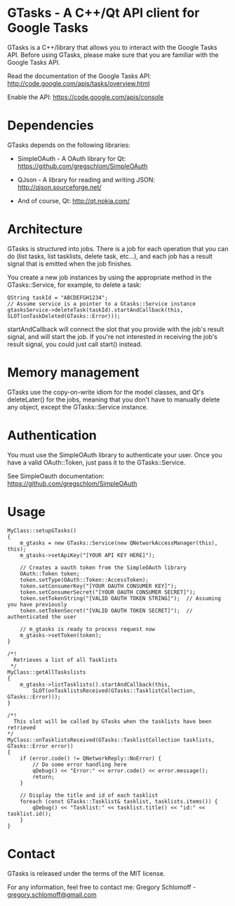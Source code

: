 GTasks - A C++/Qt API client for Google Tasks
=============================================

GTasks is a C++/library that allows you to interact with the Google Tasks API. 
Before using GTasks, please make sure that you are familiar with the Google Tasks API.

Read the documentation of the Google Tasks API:
http://code.google.com/apis/tasks/overview.html

Enable the API:
https://code.google.com/apis/console

Dependencies
============

GTasks depends on the following libraries:

  * SimpleOAuth - A OAuth library for Qt:
    https://github.com/gregschlom/SimpleOAuth

  * QJson - A library for reading and writing JSON:
    http://qjson.sourceforge.net/

  * And of course, Qt:
    http://qt.nokia.com/

Architecture
============

GTasks is structured into jobs. There is a job for each operation that you can do (list tasks, list tasklists, delete task, etc...), and each job has a result signal that is emitted when the job finishes.

You create a new job instances by using the appropriate method in the GTasks::Service, for example, to delete a task:

	QString taskId = "ABCDEFGH1234";
	// Assume service is a pointer to a Gtasks::Service instance
	gtasksService->deleteTask(taskId).startAndCallback(this, SLOT(onTaskDeleted(GTasks::Error)));

startAndCallback will connect the slot that you provide with the job's result signal, and will start the job. If you're not interested in receiving the job's result signal, you could just call start() instead.

Memory management
=================

GTasks use the copy-on-write idiom for the model classes, and Qt's deleteLater() for the jobs, meaning that you don't have to manually delete any object, except the GTasks::Service instance.

Authentication
==============

You must use the SimpleOAuth library to authenticate your user.
Once you have a valid OAuth::Token, just pass it to the GTasks::Service.

See SimpleOauth documentation: https://github.com/gregschlom/SimpleOAuth

Usage
=====

	MyClass::setupGTasks()
	{		
		m_gtasks = new GTasks::Service(new QNetworkAccessManager(this), this);
		m_gtasks->setApiKey("[YOUR API KEY HERE]");

		// Creates a oauth token from the SimpleOAuth library
		OAuth::Token token;
		token.setType(OAuth::Token::AccessToken);
		token.setConsumerKey("[YOUR OAUTH CONSUMER KEY]");
		token.setConsumerSecret("[YOUR OAUTH CONSUMER SECRET]");
		token.setTokenString("[VALID OAUTH TOKEN STRING]");  // Assuming you have previously
		token.setTokenSecret("[VALID OAUTH TOKEN SECRET]");	 // authenticated the user

		// m_gtasks is ready to process request now
		m_gtasks->setToken(token);
	}

	/*!
	  Retrieves a list of all Tasklists
	 */
	MyClass::getAllTaskslists
	{
		m_gtasks->listTasklists().startAndCallback(this, 
			SLOT(onTasklistsReceived(GTasks::TasklistCollection, GTasks::Error)));
	}
	
	/*!
	  This slot will be called by GTasks when the tasklists have been retrieved
	*/
	MyClass::onTasklistsReceived(GTasks::TasklistCollection tasklists, GTasks::Error error))
	{
		if (error.code() != QNetworkReply::NoError) {
			// Do some error handling here
			qDebug() << "Error:" << error.code() << error.message();
			return;
		}
	
		// Display the title and id of each tasklist
		foreach (const GTasks::Tasklist& tasklist, tasklists.items()) {
			qDebug() << "Tasklist:" << tasklist.title() << "id:" << tasklist.id();
		}
	}

Contact
=======
GTasks is released under the terms of the MIT license.

For any information, feel free to contact me:
Gregory Schlomoff - gregory.schlomoff@gmail.com